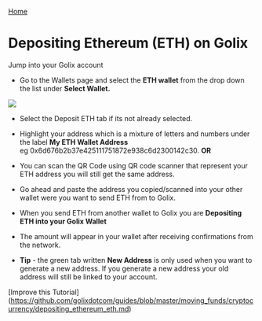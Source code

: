 [Home](/)

# Depositing Ethereum (ETH) on Golix

Jump into your Golix  account
- Go to the Wallets page and select the **ETH wallet** from the drop down the list under **Select Wallet.**

![
](https://lh3.googleusercontent.com/yfO4EjIePICb3f86aJnV6DWJH3NMegZFeO7NO0Frn5FcXvEj_gnXxA1pta3uk7g110PecJ88jVNS "eth")


- Select the Deposit ETH  tab if its not already  selected.
- Highlight your address which is a mixture of letters and numbers under the label **My ETH Wallet Address**  
 eg 0x6d676b2b37e425111751872e938c6d2300142c30.  **OR** 
- You can scan the QR  Code using  QR code scanner  that represent your ETH address you will still get the same address.
-  Go ahead and paste the address you copied/scanned into your other wallet  were you want  to send ETH from to Golix.
- When you send ETH  from another wallet to Golix you are **Depositing ETH  into your Golix Wallet**
-  The amount will appear in your wallet after receiving  confirmations from the network.

- **Tip** - the green tab written  **New Address** is only used when you want to generate a new address. If you generate a new address your old address will still be linked to your account.

[Improve this Tutorial]
(https://github.com/golixdotcom/guides/blob/master/moving_funds/cryptocurrency/depositing_ethereum_eth.md)

